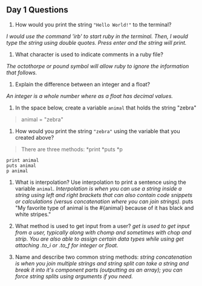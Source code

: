 ## Day 1 Questions

1. How would you print the string `"Hello World!"` to the terminal?

_I would use the command 'irb' to start ruby in the terminal. Then, I would type the string using double quotes. Press enter and the string will print._

1. What character is used to indicate comments in a ruby file?

_The octothorpe or pound symbol will allow ruby to ignore the information that follows._

1. Explain the difference between an integer and a float?

_An integer is a whole number where as a float has decimal values._

1. In the space below, create a variable `animal` that holds the string "zebra"

>animal = "zebra"

1. How would you print the string `"zebra"` using the variable that you created above?

>There are three methods:
>*print
>*puts
>*p


```
print animal
puts animal
p animal
```

1. What is interpolation? Use interpolation to print a sentence using the variable `animal`.
_Interpolation is when you can use a string inside a string using left and right brackets that can also contain code snippets or calculations (versus concatenation where you can join strings)._
puts "My favorite type of animal is the #{animal} because of it has black and white stripes."

1. What method is used to get input from a user?
_get is used to get input from a user, typically along with chomp and sometimes with chop and strip. You are also able to assign certain data types while using get attaching .to_i or .to_f for integer or float._
1. Name and describe two common string methods:
_string concatenation is when you join multiple strings and string split can take a string and break it into it's component parts (outputting as an array); you can force string splits using arguments if you need._
